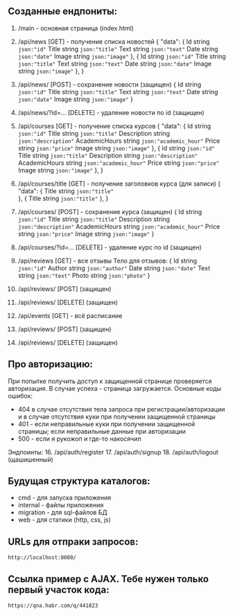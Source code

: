 ## Созданные ендпониты:
1. /main - основная страница (index.html)
2. /api/news [GET] - получение списка новостей
{
  "data":
  {
    Id    string `json:"id"`
  	Title string `json:"title"`
  	Text  string `json:"text"`
  	Date  string `json:"date"`
  	Image string `json:"image"`
   },
   {
    Id    string `json:"id"`
  	Title string `json:"title"`
  	Text  string `json:"text"`
  	Date  string `json:"date"`
  	Image string `json:"image"`
   },
}
3. /api/news/ [POST] - сохранение новости (защищен)
{
    Id    string `json:"id"`
  	Title string `json:"title"`
  	Text  string `json:"text"`
  	Date  string `json:"date"`
  	Image string `json:"image"`
}
4. /api/news/?id=... [DELETE] - удаление новости по id (защищен)
5. /api/courses [GET] - получение списка курсов
{
  "data":
  {
  	Id            string `json:"id"`
  	Title         string `json:"title"`
  	Description   string `json:"description"`
  	AcademicHours string `json:"academic_hour"`
  	Price         string `json:"price"`
  	Image         string `json:"image"`
   },
   {
  	Id            string `json:"id"`
  	Title         string `json:"title"`
  	Description   string `json:"description"`
  	AcademicHours string `json:"academic_hour"`
  	Price         string `json:"price"`
  	Image         string `json:"image"`
   },
}
6. /api/courses/title [GET] - получение заголовков курса (для записи)
{
  "data":
  {
    Title string `json:"title"`  
  },
  {
    Title string `json:"title"`
  },
}
8. /api/courses/ [POST] - сохранение курса (защищен)
{
	Id            string `json:"id"`
	Title         string `json:"title"`
	Description   string `json:"description"`
	AcademicHours string `json:"academic_hour"`
	Price         string `json:"price"`
	Image         string `json:"image"`
}
9. /api/courses/?id=... [DELETE] - удаление курс по id (защищен)

10. /api/reviews [GET] - все отзывы
Тело для отзывов:
{
  Id     string `json:"id"`
	Author string `json:"author"`
	Date   string `json:"date"`
	Text   string `json:"text"`
	Photo  string `json:"photo"`
}
11. /api/reviews/ [POST] (защищен)
12. /api/reviews/ [DELETE] (защищен)

13. /api/events [GET] - всё расписание

14.  /api/reviews/ [POST] (защищен)
15.  /api/reviews/ [DELETE] (защищен)

## Про авторизацию:
При попытке получить доступ к защищенной странице проверяется авторизация. В случае успеха - страница загружается. 
Основные коды ошибок:
- 404 в случае отсутствия тела запроса при регистрации/авторизации и в случае отсутствия куки при получении защищенной страницы
- 401 - если неправильные куки при получении защищенной страницы; если неправильные данные при авторизации
- 500 - если я рукожоп и где-то накосячил

Эндпоинты: 
16. /api/auth/register
17. /api/auth/signup
18. /api/auth/logout (щашишенный)



## Будущая структура каталогов:
- cmd - для запуска приложения
- internal - файлы приложения
- migration - для sql-файлов БД
- web - для статики (http, css, js) 

## URLs для отпраки запросов:
```
http://localhost:8080/
```

## Ссылка пример с AJAX. Тебе нужен только первый участок кода:
```
https://qna.habr.com/q/441823
```
